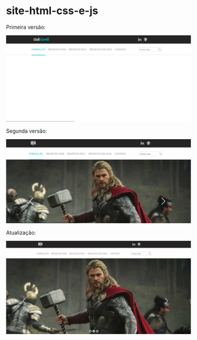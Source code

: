 # site-html-css-e-js

Primeira versão: 

<img src="/img/primeira-versao.png" alt="Primeira versão"/>

Segunda versão:

<img src="/img/segunda-versao.png" alt="Segunda versão"/>

Atualização: 

<img src="/img/atualizacao1.png" alt="Atualização 1"/>
